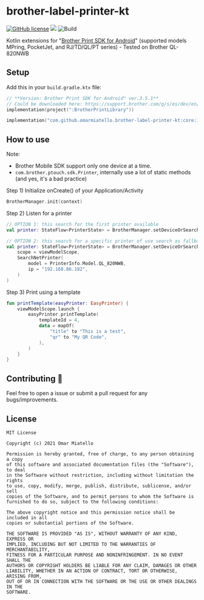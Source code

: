 # brother-label-printer-kt

[![GitHub license](https://img.shields.io/github/license/omarmiatello/brother-label-printer-kt)](LICENSE)
[![](https://img.shields.io/maven-central/v/com.github.omarmiatello.brother-label-printer-kt/core)](https://search.maven.org/search?q=g:com.github.omarmiatello.brother-label-printer-kt)
![Build](https://github.com/omarmiatello/brother-label-printer-kt/workflows/Pre%20Merge%20Checks/badge.svg)

Kotlin extensions for "[Brother Print SDK for Android](https://support.brother.com/g/s/es/dev/en/mobilesdk/android/index.html?c=eu_ot&lang=en&navi=offall&comple=on&redirect=on)" (supported models MPring, PocketJet, and RJ/TD/QL/PT series) - Tested on Brother QL-820NWB

## Setup

Add this in your `build.gradle.ktx` file:
```kotlin
// **Version: Brother Print SDK for Android™ ver.3.5.1**
// Could be downloaded here: https://support.brother.com/g/s/es/dev/en/mobilesdk/android/index.html?c=eu_ot&lang=en&navi=offall&comple=on&redirect=on
implementation(project(":BrotherPrintLibrary"))

implementation("com.github.omarmiatello.brother-label-printer-kt:core:1.0.3")
```

## How to use

Note:
- Brother Mobile SDK support only one device at a time.
- `com.brother.ptouch.sdk.Printer`, internally use a lot of static methods (and yes, it's a bad practice)

Step 1) Initialize onCreate() of your Application/Activity
```kotlin
BrotherManager.init(context)
```

Step 2) Listen for a printer
```kotlin
// OPTION 1: this search for the first printer available
val printer: StateFlow<PrinterState> = BrotherManager.setDeviceOrSearch(scope = viewModelScope)

// OPTION 2: this search for a specific printer of use search as fallback if the printer is not available at start
val printer: StateFlow<PrinterState> = BrotherManager.setDeviceOrSearch(
    scope = viewModelScope,
    SearchNetPrinter(
        model = PrinterInfo.Model.QL_820NWB,
        ip = "192.168.86.182",
    )
)
```

Step 3) Print using a template
```kotlin
fun printTemplate(easyPrinter: EasyPrinter) {
    viewModelScope.launch {
        easyPrinter.printTemplate(
            templateId = 4,
            data = mapOf(
                "title" to "This is a test",
                "qr" to "My QR Code",
            ),
        )
    }
}
```

## Contributing 🤝

Feel free to open a issue or submit a pull request for any bugs/improvements.

## License

```
MIT License

Copyright (c) 2021 Omar Miatello

Permission is hereby granted, free of charge, to any person obtaining a copy
of this software and associated documentation files (the "Software"), to deal
in the Software without restriction, including without limitation the rights
to use, copy, modify, merge, publish, distribute, sublicense, and/or sell
copies of the Software, and to permit persons to whom the Software is
furnished to do so, subject to the following conditions:

The above copyright notice and this permission notice shall be included in all
copies or substantial portions of the Software.

THE SOFTWARE IS PROVIDED "AS IS", WITHOUT WARRANTY OF ANY KIND, EXPRESS OR
IMPLIED, INCLUDING BUT NOT LIMITED TO THE WARRANTIES OF MERCHANTABILITY,
FITNESS FOR A PARTICULAR PURPOSE AND NONINFRINGEMENT. IN NO EVENT SHALL THE
AUTHORS OR COPYRIGHT HOLDERS BE LIABLE FOR ANY CLAIM, DAMAGES OR OTHER
LIABILITY, WHETHER IN AN ACTION OF CONTRACT, TORT OR OTHERWISE, ARISING FROM,
OUT OF OR IN CONNECTION WITH THE SOFTWARE OR THE USE OR OTHER DEALINGS IN THE
SOFTWARE.
```